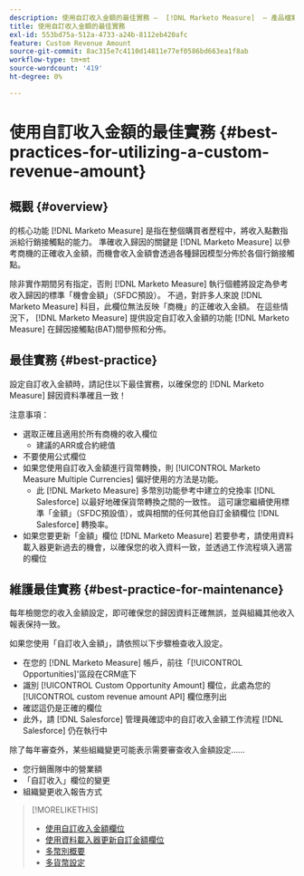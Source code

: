 ```yaml
---
description: 使用自訂收入金額的最佳實務 —  [!DNL Marketo Measure]  — 產品檔案
title: 使用自訂收入金額的最佳實務
exl-id: 553bd75a-512a-4733-a24b-8112eb420afc
feature: Custom Revenue Amount
source-git-commit: 8ac315e7c4110d14811e77ef0586bd663ea1f8ab
workflow-type: tm+mt
source-wordcount: '419'
ht-degree: 0%

---
```


# 使用自訂收入金額的最佳實務 {#best-practices-for-utilizing-a-custom-revenue-amount}

## 概觀 {#overview}

的核心功能 [!DNL Marketo Measure] 是指在整個購買者歷程中，將收入點數指派給行銷接觸點的能力。 準確收入歸因的關鍵是 [!DNL Marketo Measure] 以參考商機的正確收入金額，而機會收入金額會透過各種歸因模型分佈於各個行銷接觸點。

除非實作期間另有指定，否則 [!DNL Marketo Measure] 執行個體將設定為參考收入歸因的標準「機會金額」（SFDC預設）。 不過，對許多人來說 [!DNL Marketo Measure] 科目，此欄位無法反映「商機」的正確收入金額。 在這些情況下， [!DNL Marketo Measure] 提供設定自訂收入金額的功能 [!DNL Marketo Measure] 在歸因接觸點(BAT)間參照和分佈。

## 最佳實務 {#best-practice}

設定自訂收入金額時，請記住以下最佳實務，以確保您的 [!DNL Marketo Measure] 歸因資料準確且一致！

注意事項：

* 選取正確且適用於所有商機的收入欄位
   * 建議的ARR或合約總值
* 不要使用公式欄位
* 如果您使用自訂收入金額進行貨幣轉換，則 [!UICONTROL Marketo Measure Multiple Currencies] 偏好使用的方法是功能。
   * 此 [!DNL Marketo Measure] 多幣別功能參考中建立的兌換率 [!DNL Salesforce] 以最好地確保貨幣轉換之間的一致性。 這可讓您繼續使用標準「金額」（SFDC預設值），或與相關的任何其他自訂金額欄位 [!DNL Salesforce] 轉換率。
* 如果您要更新「金額」欄位 [!DNL Marketo Measure] 若要參考，請使用資料載入器更新過去的機會，以確保您的收入資料一致，並透過工作流程填入適當的欄位

## 維護最佳實務 {#best-practice-for-maintenance}

每年檢閱您的收入金額設定，即可確保您的歸因資料正確無誤，並與組織其他收入報表保持一致。

如果您使用「自訂收入金額」，請依照以下步驟檢查收入設定。

* 在您的 [!DNL Marketo Measure] 帳戶，前往「[!UICONTROL Opportunities]&#39;區段在CRM底下
* 識別 [!UICONTROL Custom Opportunity Amount] 欄位，此處為您的 [!UICONTROL custom revenue amount API] 欄位應列出
* 確認這仍是正確的欄位
* 此外，請 [!DNL Salesforce] 管理員確認中的自訂收入金額工作流程 [!DNL Salesforce] 仍在執行中

除了每年審查外，某些組織變更可能表示需要審查收入金額設定……

* 您行銷團隊中的營業額
* 「自訂收入」欄位的變更
* 組織變更收入報告方式

>[!MORELIKETHIS]
>
>* [使用自訂收入金額欄位](/help/advanced-marketo-measure-features/custom-revenue-amount/using-a-custom-revenue-amount-field.md)
>* [使用資料載入器更新自訂金額欄位](/help/advanced-marketo-measure-features/custom-revenue-amount/using-data-loader-to-update-marketo-measure-custom-amount-field.md)
>* [多幣別概要](/help/advanced-marketo-measure-features/multi-currency/overview.md)
>* [多貨幣設定](/help/advanced-marketo-measure-features/multi-currency/settings.md)

